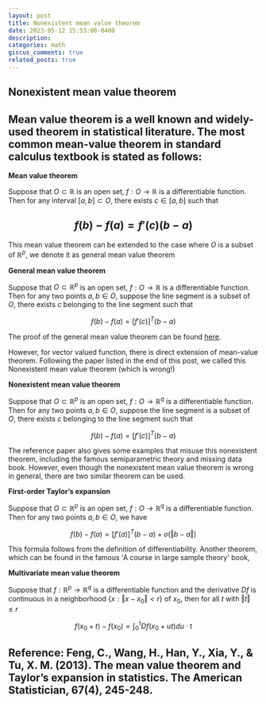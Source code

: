 ```yaml
---
layout: post
title: Nonexistent mean value theorem
date: 2023-05-12 15:53:00-0400
description: 
categories: math
giscus_comments: true
related_posts: true
---
```

## Nonexistent mean value theorem

Mean value theorem is a well known and widely-used theorem in statistical literature. The most common mean-value theorem in standard calculus textbook is stated as follows:
-----------------------------------------------------------
**Mean value theorem** 

Suppose that $O\subset \mathbb{R}$ is an open set, $f:O\rightarrow \mathbb{R}$ is a differentiable function. Then for any interval $[a,b]\subset O$, there exists $c\in [a,b]$ such that

$$ f(b)-f(a) = f'(c)(b-a) $$
-----------------------------------------------------------

This mean value theorem can be extended to the case where $O$ is a subset of $\mathbb{R}^p$, we denote it as general mean value theorem

**General mean value theorem**

Suppose that $O \subset \mathbb{R}^p$ is an open set, $f:O\rightarrow \mathbb{R}$ is a differentiable function. Then for any two points $a,b \in O$, suppose the line segment is a subset of $O$, there exists $c$ belonging to the line segment such that

$$ f(b)-f(a) = [f'(c)]^T(b-a) $$

The proof of the general mean value theorem can be found [here](http://www.math.toronto.edu/courses/mat237y1/20199/notes/Chapter2/S2.4.html).

However, for vector valued function, there is direct extension of mean-value theorem. Following the paper listed in the end of this post, we called this Nonexistent mean value theorem (which is wrong!)


**Nonexistent mean value theorem** 

Suppose that $O\subset \mathbb{R}^p$ is an open set, $f:O\rightarrow \mathbb{R}^q$ is a differentiable function. Then for any two points $a,b \in O$, suppose the line segment is a subset of $O$, there exists $c$ belonging to the line segment such that

$$ f(b)-f(a) = [f'(c)]^T(b-a) $$


The reference paper also gives some examples that misuse this nonexistent theorem, including the famous semiparametric theory and missing data book. However, even though the nonexistent mean value theorem is wrong in general, there are two similar theorem can be used.

**First-order Taylor’s expansion**

Suppose that $O\subset \mathbb{R}^p$ is an open set, $f:O\rightarrow \mathbb{R}^q$ is a differentiable function. Then for any two points $a,b \in O$, we have

$$ f(b)-f(a) = [f'(a)]^T(b-a) + o(\Vert b-a \Vert) $$

This formula follows from the definition of differentiability. Another theorem, which can be found in the famous 'A course in large sample theory' book,

**Multivariate mean value theorem**

Suppose that  $f:\mathbb{R}^p\rightarrow \mathbb{R}^q$ is a differentiable function and the derivative $Df$ is continuous in a neighborhood $\{x: \Vert x-x_0 \Vert < r\}$ of $x_0$, then for all $t$ with $\Vert t \Vert\leq r$

$$ f(x_0+t)-f(x_0) = \int_{0}^1 Df(x_0+ut)du \cdot t$$



Reference:
Feng, C., Wang, H., Han, Y., Xia, Y., & Tu, X. M. (2013). The mean value theorem and Taylor’s expansion in statistics. The American Statistician, 67(4), 245-248.
------
